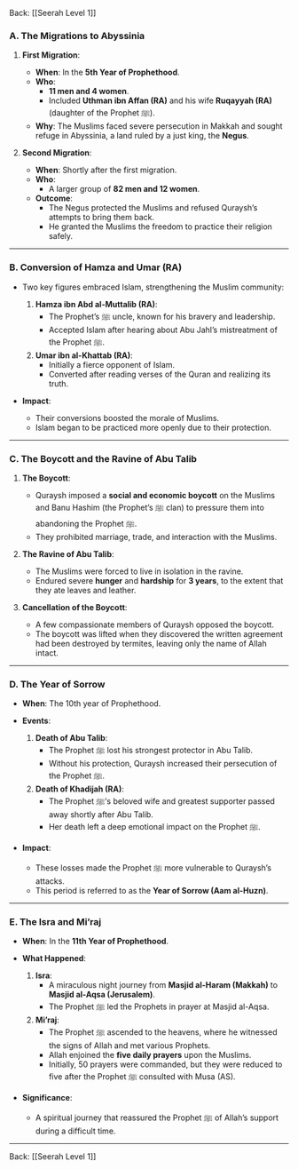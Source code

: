 Back: [[Seerah Level 1]]

### **A. The Migrations to Abyssinia**  
1. **First Migration**:  
   - **When**: In the **5th Year of Prophethood**.  
   - **Who**:  
     - **11 men and 4 women**.  
     - Included **Uthman ibn Affan (RA)** and his wife **Ruqayyah (RA)** (daughter of the Prophet ﷺ).  
   - **Why**: The Muslims faced severe persecution in Makkah and sought refuge in Abyssinia, a land ruled by a just king, the **Negus**.  

2. **Second Migration**:  
   - **When**: Shortly after the first migration.  
   - **Who**:  
     - A larger group of **82 men and 12 women**.  
   - **Outcome**:  
     - The Negus protected the Muslims and refused Quraysh’s attempts to bring them back.  
     - He granted the Muslims the freedom to practice their religion safely.  

---

### **B. Conversion of Hamza and Umar (RA)**  
- Two key figures embraced Islam, strengthening the Muslim community:  
  1. **Hamza ibn Abd al-Muttalib (RA)**:  
     - The Prophet’s ﷺ uncle, known for his bravery and leadership.  
     - Accepted Islam after hearing about Abu Jahl’s mistreatment of the Prophet ﷺ.  
  2. **Umar ibn al-Khattab (RA)**:  
     - Initially a fierce opponent of Islam.  
     - Converted after reading verses of the Quran and realizing its truth.  

- **Impact**:  
  - Their conversions boosted the morale of Muslims.  
  - Islam began to be practiced more openly due to their protection.  

---

### **C. The Boycott and the Ravine of Abu Talib**  
1. **The Boycott**:  
   - Quraysh imposed a **social and economic boycott** on the Muslims and Banu Hashim (the Prophet’s ﷺ clan) to pressure them into abandoning the Prophet ﷺ.  
   - They prohibited marriage, trade, and interaction with the Muslims.  

2. **The Ravine of Abu Talib**:  
   - The Muslims were forced to live in isolation in the ravine.  
   - Endured severe **hunger** and **hardship** for **3 years**, to the extent that they ate leaves and leather.  

3. **Cancellation of the Boycott**:  
   - A few compassionate members of Quraysh opposed the boycott.  
   - The boycott was lifted when they discovered the written agreement had been destroyed by termites, leaving only the name of Allah intact.  

---

### **D. The Year of Sorrow**  
- **When**: The 10th year of Prophethood.  
- **Events**:  
  1. **Death of Abu Talib**:  
     - The Prophet ﷺ lost his strongest protector in Abu Talib.  
     - Without his protection, Quraysh increased their persecution of the Prophet ﷺ.  
  2. **Death of Khadijah (RA)**:  
     - The Prophet ﷺ’s beloved wife and greatest supporter passed away shortly after Abu Talib.  
     - Her death left a deep emotional impact on the Prophet ﷺ.  

- **Impact**:  
  - These losses made the Prophet ﷺ more vulnerable to Quraysh’s attacks.  
  - This period is referred to as the **Year of Sorrow (Aam al-Huzn)**.  

---

### **E. The Isra and Mi’raj**  
- **When**: In the **11th Year of Prophethood**.  
- **What Happened**:  
  1. **Isra**:  
     - A miraculous night journey from **Masjid al-Haram (Makkah)** to **Masjid al-Aqsa (Jerusalem)**.  
     - The Prophet ﷺ led the Prophets in prayer at Masjid al-Aqsa.  
  2. **Mi’raj**:  
     - The Prophet ﷺ ascended to the heavens, where he witnessed the signs of Allah and met various Prophets.  
     - Allah enjoined the **five daily prayers** upon the Muslims.  
     - Initially, 50 prayers were commanded, but they were reduced to five after the Prophet ﷺ consulted with Musa (AS).  

- **Significance**:  
  - A spiritual journey that reassured the Prophet ﷺ of Allah’s support during a difficult time.  

---

Back: [[Seerah Level 1]]